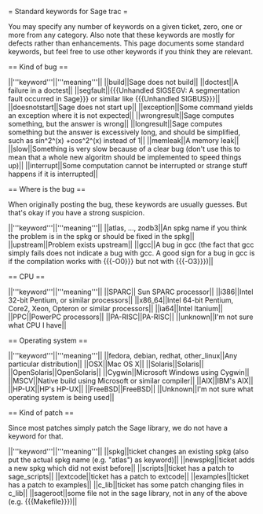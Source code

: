 = Standard keywords for Sage trac =

You may specify any number of keywords on a given ticket, zero, one or more from any category.
Also note that these keywords are mostly for defects rather than enhancements.
This page documents some standard keywords, but feel free to use other keywords if you think they are relevant.

== Kind of bug ==

||'''keyword'''||'''meaning'''||
||build||Sage does not build||
||doctest||A failure in a doctest||
||segfault||{{{Unhandled SIGSEGV: A segmentation fault occurred in Sage}}} or similar like {{{Unhandled SIGBUS}}}||
||doesnotstart||Sage does not start up||
||exception||Some command yields an exception where it is not expected||
||wrongresult||Sage computes something, but the answer is wrong||
||longresult||Sage computes something but the answer is excessively long, and should be simplified, such as sin^2^(x) +cos^2^(x) instead of 1||
||memleak||A memory leak||
||slow||Something is very slow because of a clear bug (don't use this to mean that a whole new algoritm should be implemented to speed things up)||
||interrupt||Some computation cannot be interrupted or strange stuff happens if it is interrupted||


== Where is the bug ==

When originally posting the bug, these keywords are usually guesses.  But that's okay if you have a strong suspicion.

||'''keyword'''||'''meaning'''||
||atlas, ..., zodb3||An spkg name if you think the problem is in the spkg or should be fixed in the spkg||
||upstream||Problem exists upstream||
||gcc||A bug in gcc (the fact that gcc simply fails does not indicate a bug with gcc.  A good sign for a bug in gcc is if the compilation works with {{{-O0}}} but not with {{{-O3}}})||

== CPU ==

||'''keyword'''||'''meaning'''||
||SPARC|| Sun SPARC processor||
||i386||Intel 32-bit Pentium, or similar processors||
||x86_64||Intel 64-bit Pentium, Core2, Xeon, Opteron or similar processors||
||ia64||Intel Itanium||
||PPC||PowerPC processors||
||PA-RISC||PA-RISC||
||unknown||I'm not sure what CPU I have||

== Operating system ==

||'''keyword'''||'''meaning'''||
||fedora, debian, redhat, other_linux||Any particular distribution||
||OSX||Mac OS X||
||Solaris||Solaris||
||OpenSolaris||OpenSolaris||
||Cygwin||Microsoft Windows using Cygwin||
||MSCV||Native build using Microsoft or similar compiler||
||AIX||IBM's AIX||
||HP-UX||HP's HP-UX||
||FreeBSD||FreeBSD||
||Unknown||I'm not sure what operating system is being used||

== Kind of patch ==

Since most patches simply patch the Sage library, we do not have a keyword for that.

||'''keyword'''||'''meaning'''||
||spkg||ticket changes an existing spkg (also put the actual spkg name (e.g. "atlas") as keyword)||
||newspkg||ticket adds a new spkg which did not exist before||
||scripts||ticket has a patch to sage_scripts||
||extcode||ticket has a patch to extcode||
||examples||ticket has a patch to examples||
||c_lib||ticket has some patch changing files in c_lib||
||sageroot||some file not in the sage library, not in any of the above (e.g. {{{Makefile}}})||
